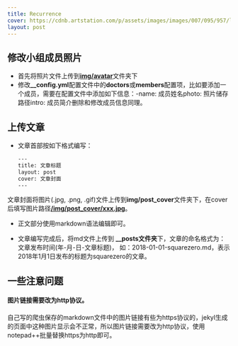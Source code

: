 ```yaml
---
title: Recurrence
cover: https://cdnb.artstation.com/p/assets/images/images/007/095/957/large/mark-chang-lab3.jpg
layout: post
---
```


## 修改小组成员照片


- 首先将照片文件上传到<u>**img/avatar**</u>文件夹下
- 修改<b>**__config.yml**</b>配置文件中的<b>**doctors**</b>或<b>**members**</b>配置项，比如要添加一个成员，需要在配置文件中添加如下信息：-name: 成员姓名photo: 照片储存路径intro: 成员简介删除和修改成员信息同理。


## 上传文章

- 文章首部按如下格式编写：
  
  ```html
  ---
  title: 文章标题
  layout: post
  cover: 文章封面
  ---
  ```
  

文章封面将图片(.jpg, .png, .gif)文件上传到<b>**img/post_cover**</b>文件夹下，在cover后填写图片路径<b>**<u>/img/post_cover/xxx.jpg</u>**</b>。

- 正文部分使用markdown语法编辑即可。
  
- 文章编写完成后，将md文件上传到 **__posts文件夹**下，文章的命名格式为：文章发布时间(年-月-日-文章标题)， 如：2018-01-01-squarezero.md，表示2018年1月1日发布的标题为squarezero的文章。
  

## 一些注意问题

#### 图片链接需要改为http协议。

自己写的爬虫保存的markdown文件中的图片链接有些为https协议的，jekyl生成的页面中这种图片显示会不正常，所以图片链接需要改为http协议，使用notepad++批量替换https为http即可。
